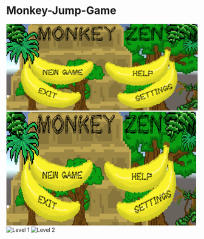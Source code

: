 # Monkey-Jump-Game
![Main Menu](/Images/MainMenu.png)
<img src = /Images/MainMenu.png width = "500" height = "300" />
![Level 1](Images/level1.gif)
![Level 2](/Images/level2.gif)
